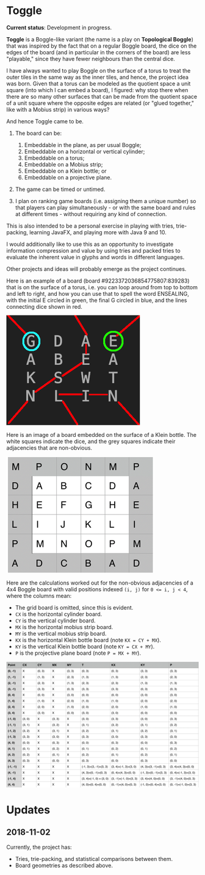 # Toggle

**Current status**: Development in progress.

**Toggle** is a Boggle-like variant (the name is a play on **Topological Boggle**) that was inspired
by the fact that on a regular Boggle board, the dice on the edges of the board (and in particular
in the corners of the board) are less "playable," since they have fewer neighbours than the
central dice.

I have always wanted to play Boggle on the surface of a torus to treat the outer tiles in the
same way as the inner tiles, and hence, the project idea was born. Given that a torus can be modeled
as the quotient space a unit square (into which I can embed a board), I figured: why stop there when
there are so many other surfaces that can be made from the quotient space of a unit square
where the opposite edges are related (or "glued together," like with a Mobius strip) in various ways?

And hence Toggle came to be.

1. The board can be:
    1. Embeddable in the plane, as per usual Boggle;
    2. Embeddable on a horizontal or vertical cylinder;
    3. Embeddable on a torus;
    4. Embeddable on a Mobius strip;
    5. Embeddable on a Klein bottle; or
    6. Embeddable on a projective plane.

2. The game can be timed or untimed.

3. I plan on ranking game boards (i.e. assigning them a unique number) so that players can play
simultaneously - or with the same board and rules at different times - without requiring any kind of connection.

This is also intended to be a personal exercise in playing with tries, trie-packing, learning JavaFX, and playing more
with Java 9 and 10.

I would additionally like to use this as an opportunity to investigate information compression and value by using tries
and packed tries to evaluate the inherent value in glyphs and words in different languages.

Other projects and ideas will probably emerge as the project continues.

Here is an example of a board (board #9223372036854775807:839283) that is on the surface of a torus,
i.e. you can loop around from top to bottom and left to right, and how you can use that to spell the word
ENSEALING, with the initial E circled in green, the final G circled in blue, and the lines connecting dice
shown in red.

![ensealing](documentation/ensealing.png)

Here is an image of a board embedded on the surface of a Klein bottle. The white squares indicate the dice, and the grey
squares indicate their adjacencies that are non-obvious.

![klein_bottle](documentation/klein_bottle_board.png)

Here are the calculations worked out for the non-obvious adjacencies of a 4x4 Boggle board with valid positions indexed
`(i, j)` for `0 <= i, j < 4`, where the columns mean:  
* The grid board is omitted, since this is evident.
* `CX` is the horizontal cylinder board.
* `CY` is the vertical cylinder board.
* `MX` is the horizontal mobius strip board.
* `MY` is the vertical mobius strip board.
* `KX` is the horizontal Klein bottle board (note `KX = CY + MX`).
* `KY` is the vertical Klein bottle board (note `KY = CX + MY`).
* `P` is the projective plane board (note `P = MX + MY`).

![calculations](documentation/board_calculations.png)

# Updates

## 2018-11-02
Currently, the project has:
 * Tries, trie-packing, and statistical comparisons between them.
 * Board geometries as described above.
